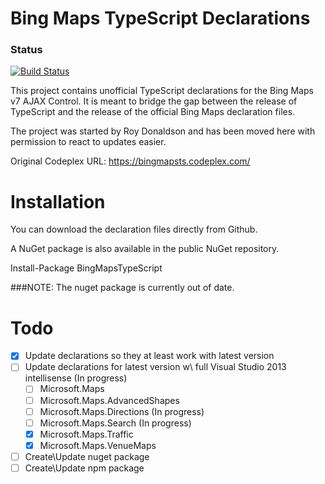 Bing Maps TypeScript Declarations
=================================

### Status

[![Build Status](https://travis-ci.org/Kyle-Muir/bing-maps-ajax-control-typescript-declaration.png)](https://travis-ci.org/Kyle-Muir/bing-maps-ajax-control-typescript-declaration)

This project contains unofficial TypeScript declarations for the Bing Maps v7 AJAX Control. It is meant to bridge the gap between the release of TypeScript and the release of the official Bing Maps declaration files.

The project was started by Roy Donaldson and has been moved here with permission to react to updates easier.

Original Codeplex URL: https://bingmapsts.codeplex.com/

Installation
============

You can download the declaration files directly from Github.

A NuGet package is also available in the public NuGet repository.

Install-Package BingMapsTypeScript

###NOTE: The nuget package is currently out of date.

Todo
====
- [X] Update declarations so they at least work with latest version
- [ ] Update declarations for latest version w\ full Visual Studio 2013 intellisense (In progress)
	- [ ] Microsoft.Maps
	- [ ] Microsoft.Maps.AdvancedShapes
	- [ ] Microsoft.Maps.Directions (In progress)
	- [ ] Microsoft.Maps.Search (In progress)
	- [X] Microsoft.Maps.Traffic
	- [X] Microsoft.Maps.VenueMaps
- [ ] Create\Update nuget package
- [ ] Create\Update npm package